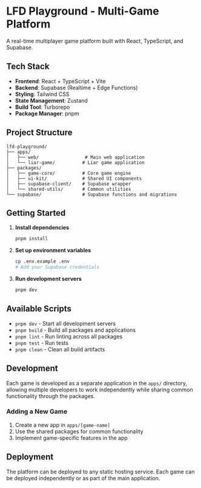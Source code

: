 # LFD Playground - Multi-Game Platform

A real-time multiplayer game platform built with React, TypeScript, and Supabase.

## Tech Stack

- **Frontend**: React + TypeScript + Vite
- **Backend**: Supabase (Realtime + Edge Functions)
- **Styling**: Tailwind CSS
- **State Management**: Zustand
- **Build Tool**: Turborepo
- **Package Manager**: pnpm

## Project Structure

```
lfd-playground/
├── apps/
│   ├── web/                 # Main web application
│   └── liar-game/          # Liar game application
├── packages/
│   ├── game-core/          # Core game engine
│   ├── ui-kit/             # Shared UI components
│   ├── supabase-client/    # Supabase wrapper
│   └── shared-utils/       # Common utilities
└── supabase/               # Supabase functions and migrations
```

## Getting Started

1. **Install dependencies**
   ```bash
   pnpm install
   ```

2. **Set up environment variables**
   ```bash
   cp .env.example .env
   # Add your Supabase credentials
   ```

3. **Run development servers**
   ```bash
   pnpm dev
   ```

## Available Scripts

- `pnpm dev` - Start all development servers
- `pnpm build` - Build all packages and applications
- `pnpm lint` - Run linting across all packages
- `pnpm test` - Run tests
- `pnpm clean` - Clean all build artifacts

## Development

Each game is developed as a separate application in the `apps/` directory, allowing multiple developers to work independently while sharing common functionality through the packages.

### Adding a New Game

1. Create a new app in `apps/[game-name]`
2. Use the shared packages for common functionality
3. Implement game-specific features in the app

## Deployment

The platform can be deployed to any static hosting service. Each game can be deployed independently or as part of the main application.